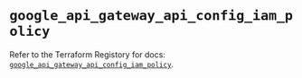 # `google_api_gateway_api_config_iam_policy`

Refer to the Terraform Registory for docs: [`google_api_gateway_api_config_iam_policy`](https://registry.terraform.io/providers/hashicorp/google-beta/4.84.0/docs/resources/google_api_gateway_api_config_iam_policy).
